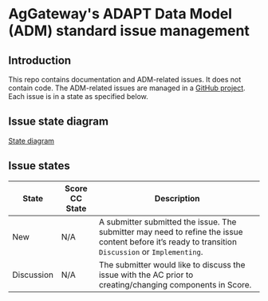 # AgGateway's ADAPT Data Model (ADM) standard issue management
## Introduction
This repo contains documentation and ADM-related issues. It does not contain code. The ADM-related issues are managed in a [GitHub project](https://github.com/ADAPT/ADM/projects/1). Each issue is in a state as specified below.
## Issue state diagram
[State diagram](https://app.creately.com/d/aciCyRbf6oy/view)
## Issue states

State | Score CC State | Description
--- | --- | ---
New | N/A | A submitter submitted the issue. The submitter may need to refine the issue content before it’s ready to transition `Discussion` or `Implementing`.
Discussion | N/A | The submitter would like to discuss the issue with the AC prior to creating/changing components in Score.
